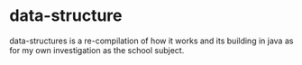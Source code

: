 # data-structure
data-structures is a re-compilation of how it works and its building in java as for my own investigation as the school subject.
